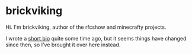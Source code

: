 # brickviking

Hi. I'm brickviking, author of the rfcshow and minecrafty projects.

I wrote a [short bio](https://brickviking.github.io/) quite some time ago, but it seems things have changed since then, so I've brought it over here instead.

